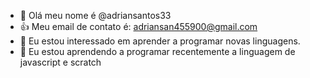 - 👋 Olá meu nome é @adriansantos33
- :+1: Meu email de contato é: adriansan455900@gmail.com
- 👀 Eu estou interessado em aprender a programar novas linguagens.
- 🌱 Eu estou aprendendo a programar recentemente a linguagem de javascript e scratch
 

<!---

adriansantos33/adriansantos33 is a ✨ special ✨ repository because its `README.md` (this file) appears on your GitHub profile.
You can click the Preview link to take a look at your changes.
--->
